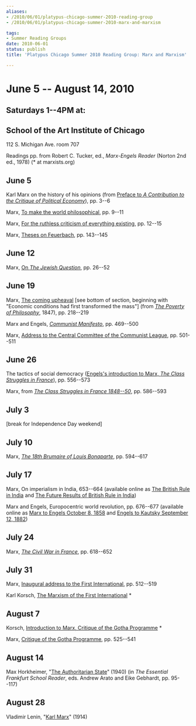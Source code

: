```yaml
---
aliases:
- /2010/06/01/platypus-chicago-summer-2010-reading-group
- /2010/06/01/platypus-chicago-summer-2010-marx-and-marxism

tags:
- Summer Reading Groups
date: 2010-06-01
status: publish
title: 'Platypus Chicago Summer 2010 Reading Group: Marx and Marxism'

---
```

June 5 -- August 14, 2010
========================

## Saturdays 1--4PM at:

## School of the Art Institute of Chicago

112 S. Michigan Ave. room 707

Readings pp. from Robert C. Tucker, ed., *Marx-Engels Reader* (Norton 2nd ed., 1978) (\* at marxists.org)



## June 5

Karl Marx on the history of his opinions (from [Preface to *A Contribution to the Critique of Political Economy*](http://www.marxists.org/archive/marx/works/1859/critique-pol-economy/preface.htm)), pp. 3--6

Marx, [To make the world philosophical](/file/readings/marx_earlyphilosophicalcritique_mereader9-15.pdf), pp. 9--11

Marx, [For the ruthless criticism of everything existing](/file/readings/marx_earlyphilosophicalcritique_mereader9-15.pdf), pp. 12--15

Marx, [Theses on Feuerbach](http://www.marxists.org/archive/marx/works/1845/theses/index.htm), pp. 143--145



## June 12

Marx, [On *The Jewish Question*](http://www.marxists.org/archive/marx/works/1844/jewish-question/index.htm), pp. 26--52



## June 19

Marx, [The coming upheaval](http://www.marxists.org/archive/marx/works/1847/poverty-philosophy/ch02e.htm) [see bottom of section, beginning with "Economic conditions had first transformed the mass"] (from *[The Poverty of Philosophy](http://www.marxists.org/archive/marx/works/1847/poverty-philosophy/index.htm)*, 1847), pp. 218--219

Marx and Engels, *[Communist Manifesto](http://www.marxists.org/archive/marx/works/1848/communist-manifesto/)*, pp. 469--500

Marx, [Address to the Central Committee of the Communist League](http://www.marxists.org/archive/marx/works/1847/communist-league/1850-ad1.htm), pp. 501--511



## June 26

The tactics of social democracy ([Engels's introduction to Marx, *The Class Struggles in France*](http://www.marxists.org/archive/marx/works/1895/03/06.htm)), pp. 556--573

Marx, from *[The Class Struggles in France 1848--50](http://www.marxists.org/archive/marx/works/1850/class-struggles-france/index.htm)*, pp. 586--593



## July 3

[break for Independence Day weekend]



## July 10

Marx, *[The 18th Brumaire of Louis Bonaparte](http://www.marxists.org/archive/marx/works/1852/18th-brumaire/index.htm)*, pp. 594--617



## July 17

Marx, On imperialism in India, 653--664 (available online as [The British Rule in India](http://www.marxists.org/archive/marx/works/1853/06/25.htm) and [The Future Results of British Rule in India](http://www.marxists.org/archive/marx/works/1853/07/22.htm))

Marx and Engels, Europocentric world revolution, pp. 676--677 (available online as [Marx to Engels October 8, 1858](http://www.marxists.org/archive/marx/works/1858/letters/58_10_08.htm) and [Engels to Kautsky September 12, 1882](http://www.marxists.org/archive/marx/works/1882/letters/82_09_12.htm))



## July 24

Marx, *[The Civil War in France](http://www.marxists.org/archive/marx/works/1871/civil-war-france/index.htm)*, pp. 618--652



## July 31

Marx, [Inaugural address to the First International](http://www.marxists.org/archive/marx/works/1864/10/27.htm), pp. 512--519

Karl Korsch, [The Marxism of the First International](http://www.marxists.org/archive/korsch/1924/first-international.htm) \*



## August 7

Korsch, [Introduction to Marx, Critique of the Gotha Programme](http://www.marxists.org/archive/korsch/1922/gotha.htm) \*

Marx, [Critique of the Gotha Programme](http://www.marxists.org/archive/marx/works/1875/gotha/index.htm), pp. 525--541



## August 14

Max Horkheimer, "[The Authoritarian State](http://books.google.com/books?id=lMKWPss41rgC&pg=PA95&lpg=PA95&dq=max+horkheimer+the+authoritarian+state&source=bl&ots=U8-xVjIOZZ&sig=PM_nFnTVKy_JpuW7nv-2tsi59VE&hl=en&ei=KPP9S6O2KYnQMsWhjK8N&sa=X&oi=book_result&ct=result&resnum=3&ved=0CCUQ6AEwAg#v=onepage&q=max%20horkheimer%20the%20authoritarian%20state&f=false)" (1940) (in *The Essential Frankfurt School Reader*, eds. Andrew Arato and Eike Gebhardt, pp. 95--117)



## August 28

Vladimir Lenin, "[Karl Marx](http://www.marxists.org/archive/lenin/works/1914/granat/)" (1914)
